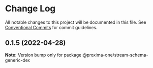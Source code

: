 # Change Log

All notable changes to this project will be documented in this file.
See [Conventional Commits](https://conventionalcommits.org) for commit guidelines.

## 0.1.5 (2022-04-28)

**Note:** Version bump only for package @proxima-one/stream-schema-generic-dex

